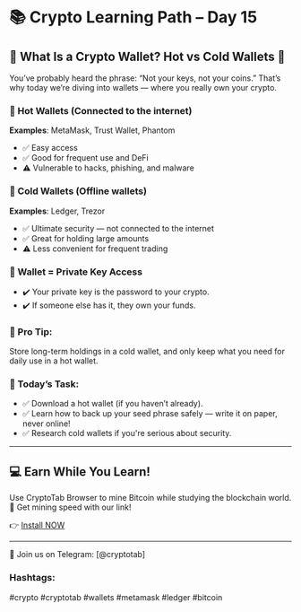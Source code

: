 
# 📚 Crypto Learning Path – Day 15
## 📍 What Is a Crypto Wallet? Hot vs Cold Wallets 🔐

You’ve probably heard the phrase: “Not your keys, not your coins.”
That’s why today we’re diving into wallets — where you really own your crypto.

### 🔹 Hot Wallets (Connected to the internet)
**Examples**: MetaMask, Trust Wallet, Phantom

- ✅ Easy access
- ✅ Good for frequent use and DeFi
- ⚠️ Vulnerable to hacks, phishing, and malware

### 🔹 Cold Wallets (Offline wallets)
**Examples**: Ledger, Trezor

- ✅ Ultimate security — not connected to the internet
- ✅ Great for holding large amounts
- ⚠️ Less convenient for frequent trading

### 🔐 Wallet = Private Key Access
- ✔️ Your private key is the password to your crypto.
- ✔️ If someone else has it, they own your funds.

### 🧠 Pro Tip:
Store long-term holdings in a cold wallet, and only keep what you need for daily use in a hot wallet.

### 🧪 Today’s Task:
- ✅ Download a hot wallet (if you haven’t already).
- ✅ Learn how to back up your seed phrase safely — write it on paper, never online!
- ✅ Research cold wallets if you're serious about security.

---

## 💻 Earn While You Learn!
Use CryptoTab Browser to mine Bitcoin while studying the blockchain world.  
🎁 Get mining speed with our link!

👉 [Install NOW](https://cryptotabbrowser.com/landing/80/17412792)

---

🔵 Join us on Telegram: [@cryptotab]

### Hashtags:
#crypto  #cryptotab  #wallets  #metamask  #ledger  #bitcoin

